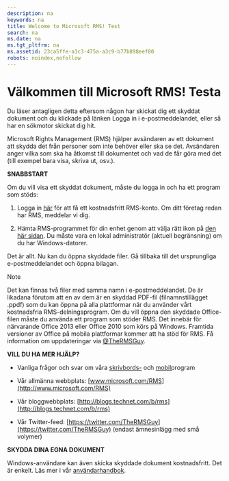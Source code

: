 ```yaml
---
description: na
keywords: na
title: Welcome to Microsoft RMS! Test
search: na
ms.date: na
ms.tgt_pltfrm: na
ms.assetid: 23ca5ffe-a3c3-475a-a3c9-b77b898eef80
robots: noindex,nofollow
---
```

# V&#228;lkommen till Microsoft RMS! Testa
Du läser antagligen detta eftersom någon har skickat dig ett skyddat dokument och du klickade på länken Logga in i e-postmeddelandet, eller så har en sökmotor skickat dig hit.

Microsoft Rights Management (RMS) hjälper avsändaren av ett dokument att skydda det från personer som inte behöver eller ska se det. Avsändaren anger vilka som ska ha åtkomst till dokumentet och vad de får göra med det (till exempel bara visa, skriva ut, osv.).

**SNABBSTART**

Om du vill visa ett skyddat dokument, måste du logga in och ha ett program som stöds:

1.  Logga in [här](https://portal.aadrm.com/) för att få ett kostnadsfritt RMS-konto. Om ditt företag redan har RMS, meddelar vi dig.

2.  Hämta RMS-programmet för din enhet genom att välja rätt ikon på [den här sidan](http://portal.aadrm.com/home/download). Du måste vara en lokal administratör (aktuell begränsning) om du har Windows-datorer.

Det är allt. Nu kan du öppna skyddade filer. Gå tillbaka till det ursprungliga e-postmeddelandet och öppna bilagan.

> [!NOTE]
> Det kan finnas två filer med samma namn i e-postmeddelandet. De är likadana förutom att en av dem är en skyddad PDF-fil (filnamnstillägget .ppdf) som du kan öppna på alla plattformar när du använder vårt kostnadsfria RMS-delningsprogram. Om du vill öppna den skyddade Office-filen måste du använda ett program som stöder RMS. Det innebär för närvarande Office 2013 eller Office 2010 som körs på Windows. Framtida versioner av Office på mobila plattformar kommer att ha stöd för RMS. Få information om uppdateringar via [@TheRMSGuy](https://twitter.com/TheRMSGuy).

**VILL DU HA MER HJÄLP?**

-   Vanliga frågor och svar om våra [skrivbords-](http://technet.microsoft.com/en-us/dn467883) och [mobil](http://technet.microsoft.com/en-us/dn451248)program

-   Vår allmänna webbplats: [www.microsoft.com/RMS](http://www.microsoft.com/RMS)

-   Vår bloggwebbplats: [http://blogs.technet.com/b/rms](http://blogs.technet.com/b/rms)

-   Vår Twitter-feed: [https://twitter.com/TheRMSGuy](https://twitter.com/TheRMSGuy) (endast ämnesinlägg med små volymer)

**SKYDDA DINA EGNA DOKUMENT**

Windows-användare kan även skicka skyddade dokument kostnadsfritt. Det är enkelt. Läs mer i vår [användarhandbok](http://technet.microsoft.com/library/dn574735%28v=ws.10%29.aspx).

